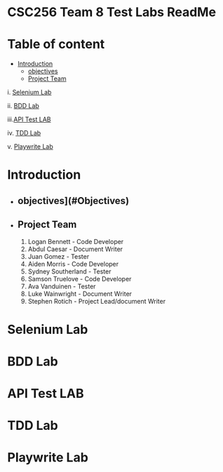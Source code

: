 # CSC256 Team 8 Test Labs ReadMe


    
# Table of content 
- [Introduction](#introduction)
  - [objectives](#Objectives)
  - [Project Team](#Project-Team)
  
i. [Selenium Lab](#Selenium-Lab)  
    
ii. [BDD Lab](#BDD-Lab)  
    
iii.[API Test LAB](#API-est-Lab)  
    

iv. [TDD Lab](#TDD-Lab)

v. [Playwrite Lab](#Playwrite-Lab)

# Introduction
- ## objectives](#Objectives)
- ## Project Team
    1. Logan Bennett - Code Developer
    2. Abdul Caesar - Document Writer
    3. Juan Gomez - Tester
    4. Aiden Morris - Code Developer
    5. Sydney Southerland - Tester
    6. Samson Truelove - Code Developer
    7. Ava Vanduinen - Tester
    8. Luke Wainwright - Document Writer
    9. Stephen Rotich - Project Lead/document Writer
# Selenium Lab
    
# BDD Lab  
    
# API Test LAB 
    

# TDD Lab

# Playwrite Lab
   
   
   
